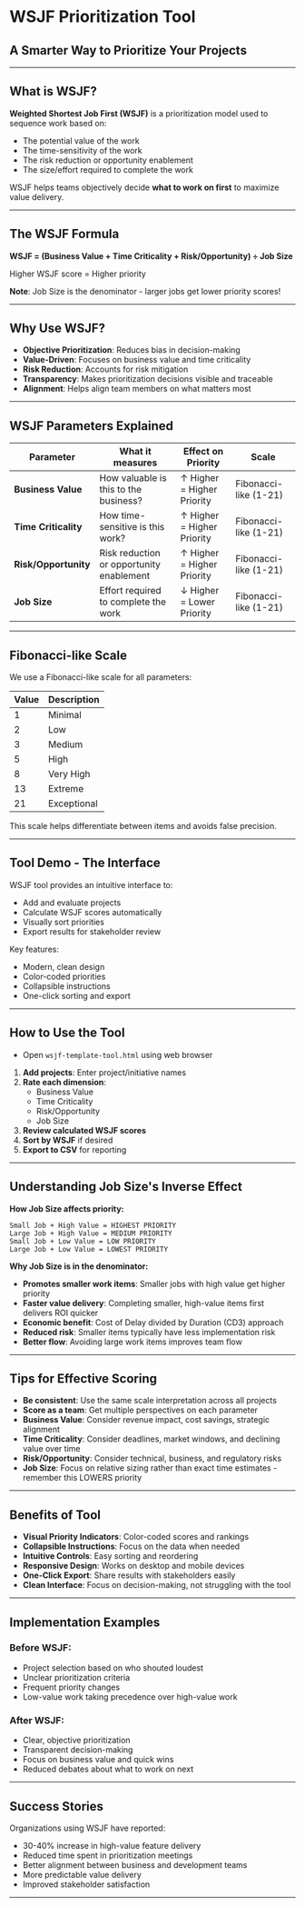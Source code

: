 # WSJF Prioritization Tool
## A Smarter Way to Prioritize Your Projects

---

## What is WSJF?

**Weighted Shortest Job First (WSJF)** is a prioritization model used to sequence work based on:
- The potential value of the work
- The time-sensitivity of the work
- The risk reduction or opportunity enablement
- The size/effort required to complete the work

WSJF helps teams objectively decide **what to work on first** to maximize value delivery.

---

## The WSJF Formula

**WSJF = (Business Value + Time Criticality + Risk/Opportunity) ÷ Job Size**

Higher WSJF score = Higher priority

**Note**: Job Size is the denominator - larger jobs get lower priority scores!

---

## Why Use WSJF?

- **Objective Prioritization**: Reduces bias in decision-making
- **Value-Driven**: Focuses on business value and time criticality
- **Risk Reduction**: Accounts for risk mitigation
- **Transparency**: Makes prioritization decisions visible and traceable
- **Alignment**: Helps align team members on what matters most

---

## WSJF Parameters Explained

| Parameter | What it measures | Effect on Priority | Scale |
|-----------|------------------|-------------------|-------|
| **Business Value** | How valuable is this to the business? | ↑ Higher = Higher Priority | Fibonacci-like (1-21) |
| **Time Criticality** | How time-sensitive is this work? | ↑ Higher = Higher Priority | Fibonacci-like (1-21) |
| **Risk/Opportunity** | Risk reduction or opportunity enablement | ↑ Higher = Higher Priority | Fibonacci-like (1-21) |
| **Job Size** | Effort required to complete the work | ↓ Higher = Lower Priority | Fibonacci-like (1-21) |

---

## Fibonacci-like Scale

We use a Fibonacci-like scale for all parameters:

| Value | Description |
|-------|-------------|
| 1 | Minimal |
| 2 | Low |
| 3 | Medium |
| 5 | High |
| 8 | Very High |
| 13 | Extreme |
| 21 | Exceptional |

This scale helps differentiate between items and avoids false precision.

---

## Tool Demo - The Interface

WSJF tool provides an intuitive interface to:
- Add and evaluate projects
- Calculate WSJF scores automatically
- Visually sort priorities
- Export results for stakeholder review

Key features:
- Modern, clean design
- Color-coded priorities
- Collapsible instructions
- One-click sorting and export

---

## How to Use the Tool
* Open ` wsjf-template-tool.html ` using web browser

1. **Add projects**: Enter project/initiative names
2. **Rate each dimension**:
   - Business Value
   - Time Criticality
   - Risk/Opportunity
   - Job Size
3. **Review calculated WSJF scores**
4. **Sort by WSJF** if desired
5. **Export to CSV** for reporting

---

## Understanding Job Size's Inverse Effect

**How Job Size affects priority:**
```
Small Job + High Value = HIGHEST PRIORITY
Large Job + High Value = MEDIUM PRIORITY
Small Job + Low Value = LOW PRIORITY
Large Job + Low Value = LOWEST PRIORITY
```

**Why Job Size is in the denominator:**
- **Promotes smaller work items**: Smaller jobs with high value get higher priority
- **Faster value delivery**: Completing smaller, high-value items first delivers ROI quicker
- **Economic benefit**: Cost of Delay divided by Duration (CD3) approach
- **Reduced risk**: Smaller items typically have less implementation risk
- **Better flow**: Avoiding large work items improves team flow

---

## Tips for Effective Scoring

- **Be consistent**: Use the same scale interpretation across all projects
- **Score as a team**: Get multiple perspectives on each parameter
- **Business Value**: Consider revenue impact, cost savings, strategic alignment
- **Time Criticality**: Consider deadlines, market windows, and declining value over time
- **Risk/Opportunity**: Consider technical, business, and regulatory risks
- **Job Size**: Focus on relative sizing rather than exact time estimates - remember this LOWERS priority

---

## Benefits of Tool

- **Visual Priority Indicators**: Color-coded scores and rankings
- **Collapsible Instructions**: Focus on the data when needed
- **Intuitive Controls**: Easy sorting and reordering
- **Responsive Design**: Works on desktop and mobile devices
- **One-Click Export**: Share results with stakeholders easily
- **Clean Interface**: Focus on decision-making, not struggling with the tool

---

## Implementation Examples

### Before WSJF:
- Project selection based on who shouted loudest
- Unclear prioritization criteria
- Frequent priority changes
- Low-value work taking precedence over high-value work

### After WSJF:
- Clear, objective prioritization
- Transparent decision-making
- Focus on business value and quick wins
- Reduced debates about what to work on next

---

## Success Stories

Organizations using WSJF have reported:

- 30-40% increase in high-value feature delivery
- Reduced time spent in prioritization meetings
- Better alignment between business and development teams
- More predictable value delivery
- Improved stakeholder satisfaction

---


